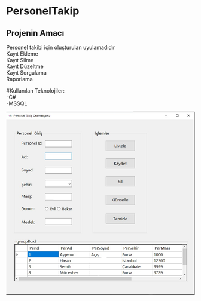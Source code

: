 # PersonelTakip

## Projenin Amacı <br>
Personel takibi için oluşturulan uyulamadıdır<br>
Kayıt Ekleme<br>
Kayıt Silme<br>
Kayıt Düzeltme<br>
Kayıt Sorgulama<br>
Raporlama<br>

#Kullanılan Teknolojiler: <br>
-C# <br>
-MSSQL <br>

<img src="PersonelTakip/PersonelTakip/assets/1.jpg/"><br>
